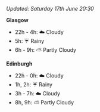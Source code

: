 *Updated: Saturday 17th June 20:30*

**Glasgow**

* 22h - 4h: :cloud: Cloudy
* 5h: :umbrella: Rainy
* 6h - 9h: :partly_sunny: Partly Cloudy

**Edinburgh**

* 22h - 0h: :cloud: Cloudy
* 1h, 2h: :umbrella: Rainy
* 3h - 7h: :cloud: Cloudy
* 8h, 9h: :partly_sunny: Partly Cloudy

